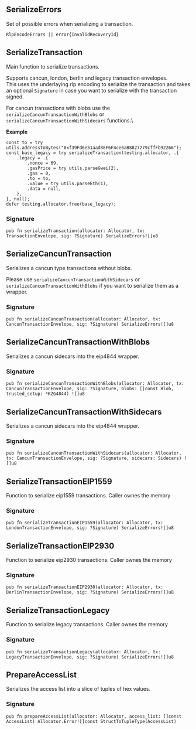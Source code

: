## SerializeErrors

Set of possible errors when serializing a transaction.

```zig
RlpEncodeErrors || error{InvalidRecoveryId}
```

## SerializeTransaction
Main function to serialize transactions.

Supports cancun, london, berlin and legacy transaction envelopes.\
This uses the underlaying rlp encoding to serialize the transaction and takes an optional `Signature` in case
you want to serialize with the transaction signed.

For cancun transactions with blobs use the `serializeCancunTransactionWithBlobs` or `serializeCancunTransactionWithSidecars` functions.\

**Example**
```zig
const to = try utils.addressToBytes("0xf39Fd6e51aad88F6F4ce6aB8827279cffFb92266");
const base_legacy = try serializeTransaction(testing.allocator, .{
    .legacy = .{
        .nonce = 69,
        .gasPrice = try utils.parseGwei(2),
        .gas = 0,
        .to = to,
        .value = try utils.parseEth(1),
        .data = null,
    },
}, null);
defer testing.allocator.free(base_legacy);
```

### Signature

```zig
pub fn serializeTransaction(allocator: Allocator, tx: TransactionEnvelope, sig: ?Signature) SerializeErrors![]u8
```

## SerializeCancunTransaction
Serializes a cancun type transactions without blobs.

Please use `serializeCancunTransactionWithSidecars` or
`serializeCancunTransactionWithBlobs` if you want to
serialize them as a wrapper.

### Signature

```zig
pub fn serializeCancunTransaction(allocator: Allocator, tx: CancunTransactionEnvelope, sig: ?Signature) SerializeErrors![]u8
```

## SerializeCancunTransactionWithBlobs
Serializes a cancun sidecars into the eip4844 wrapper.

### Signature

```zig
pub fn serializeCancunTransactionWithBlobs(allocator: Allocator, tx: CancunTransactionEnvelope, sig: ?Signature, blobs: []const Blob, trusted_setup: *KZG4844) ![]u8
```

## SerializeCancunTransactionWithSidecars
Serializes a cancun sidecars into the eip4844 wrapper.

### Signature

```zig
pub fn serializeCancunTransactionWithSidecars(allocator: Allocator, tx: CancunTransactionEnvelope, sig: ?Signature, sidecars: Sidecars) ![]u8
```

## SerializeTransactionEIP1559
Function to serialize eip1559 transactions.
Caller ownes the memory

### Signature

```zig
pub fn serializeTransactionEIP1559(allocator: Allocator, tx: LondonTransactionEnvelope, sig: ?Signature) SerializeErrors![]u8
```

## SerializeTransactionEIP2930
Function to serialize eip2930 transactions.
Caller ownes the memory

### Signature

```zig
pub fn serializeTransactionEIP2930(allocator: Allocator, tx: BerlinTransactionEnvelope, sig: ?Signature) SerializeErrors![]u8
```

## SerializeTransactionLegacy
Function to serialize legacy transactions.
Caller ownes the memory

### Signature

```zig
pub fn serializeTransactionLegacy(allocator: Allocator, tx: LegacyTransactionEnvelope, sig: ?Signature) SerializeErrors![]u8
```

## PrepareAccessList
Serializes the access list into a slice of tuples of hex values.

### Signature

```zig
pub fn prepareAccessList(allocator: Allocator, access_list: []const AccessList) Allocator.Error![]const StructToTupleType(AccessList)
```

